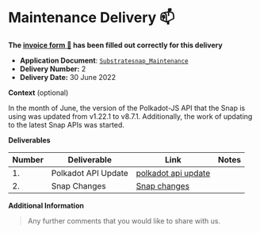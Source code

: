 # Maintenance Delivery :mailbox:

**The
[invoice form :pencil:](https://docs.google.com/forms/d/e/1FAIpQLSfmNYaoCgrxyhzgoKQ0ynQvnNRoTmgApz9NrMp-hd8mhIiO0A/viewform)
has been filled out correctly for this delivery**

- **Application Document**:
  [`Substratesnap_Maintenance`](https://github.com/w3f/Grants-Program/blob/master/maintenance/Substratesnap_Maintenance.md)
- **Delivery Number:** 2
- **Delivery Date:** 30 June 2022

**Context** (optional)

In the month of June, the version of the Polkadot-JS API that the Snap is using was updated from v1.22.1 to v8.7.1.
Additionally, the work of updating to the latest Snap APIs was started.

**Deliverables**

| Number | Deliverable         | Link                                                                                                                       | Notes |
| ------ | ------------------- | -------------------------------------------------------------------------------------------------------------------------- | ----- |
| 1.     | Polkadot API Update | [polkadot api update](https://github.com/ChainSafe/metamask-snap-polkadot/commit/e8e9ea5067d430c13b9543bead1b7fd66a9ea272) |
| 2.     | Snap Changes        | [Snap changes](https://github.com/ChainSafe/metamask-snap-polkadot/commit/b141728cc54b3acf9b2defb8aeec32de134094d9)        |

**Additional Information**

> Any further comments that you would like to share with us.
